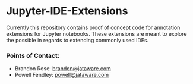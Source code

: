 # Jupyter-IDE-Extensions

Currently this repository contains proof of concept code for annotation extensions for Jupyter notebooks. These extensions are meant to explore the possible in regards to extending commonly used IDEs.

### Points of Contact:
+ Brandon Rose: brandon@jataware.com
+ Powell Fendley: powell@jataware.com
